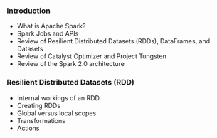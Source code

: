 ### Introduction
* What is Apache Spark?
* Spark Jobs and APIs
* Review of Resilient Distributed Datasets (RDDs), DataFrames, and Datasets
* Review of Catalyst Optimizer and Project Tungsten
* Review of the Spark 2.0 architecture

### Resilient Distributed Datasets (RDD)
* Internal workings of an RDD
* Creating RDDs
* Global versus local scopes
* Transformations
* Actions